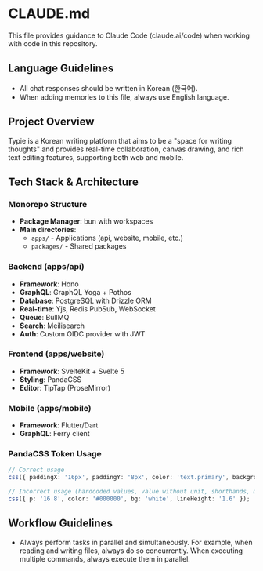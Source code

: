 # CLAUDE.md

This file provides guidance to Claude Code (claude.ai/code) when working with code in this repository.

## Language Guidelines

- All chat responses should be written in Korean (한국어).
- When adding memories to this file, always use English language.

## Project Overview

Typie is a Korean writing platform that aims to be a "space for writing thoughts" and provides real-time collaboration, canvas drawing, and rich text editing features, supporting both web and mobile.

## Tech Stack & Architecture

### Monorepo Structure

- **Package Manager**: bun with workspaces
- **Main directories**:
  - `apps/` - Applications (api, website, mobile, etc.)
  - `packages/` - Shared packages

### Backend (apps/api)

- **Framework**: Hono
- **GraphQL**: GraphQL Yoga + Pothos
- **Database**: PostgreSQL with Drizzle ORM
- **Real-time**: Yjs, Redis PubSub, WebSocket
- **Queue**: BullMQ
- **Search**: Meilisearch
- **Auth**: Custom OIDC provider with JWT

### Frontend (apps/website)

- **Framework**: SvelteKit + Svelte 5
- **Styling**: PandaCSS
- **Editor**: TipTap (ProseMirror)

### Mobile (apps/mobile)

- **Framework**: Flutter/Dart
- **GraphQL**: Ferry client

### PandaCSS Token Usage

```typescript
// Correct usage
css({ paddingX: '16px', paddingY: '8px', color: 'text.primary', backgroundColor: 'surface.primary', lineHeight: '[1.6]' });

// Incorrect usage (hardcoded values, value without unit, shorthands, multiple values, arbitrary values without brackets)
css({ p: '16 8', color: '#000000', bg: 'white', lineHeight: '1.6' });
```

## Workflow Guidelines

- Always perform tasks in parallel and simultaneously. For example, when reading and writing files, always do so concurrently. When executing multiple commands, always execute them in parallel.
